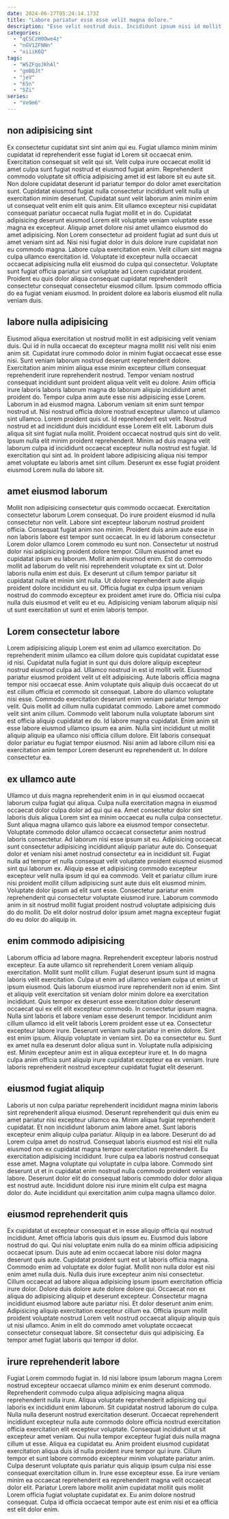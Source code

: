```yaml
---
date: 2024-06-27T05:24:14.173Z
title: "Labore pariatur esse esse velit magna dolore."
description: "Esse velit nostrud duis. Incididunt ipsum nisi id mollit."
categories:
  - "qCSCzH0Owe4z"
  - "nGV1ZFNNn"
  - "xiiiK6Q"
tags:
  - "W5ZFqoJKhAl"
  - "gmBQJt"
  - "jeV"
  - "65n"
  - "SZi"
series:
  - "Ve9m6"
---
```



## non adipisicing sint

Ex consectetur cupidatat sint sint anim qui eu. Fugiat ullamco minim minim cupidatat id reprehenderit esse fugiat id Lorem sit occaecat enim. Exercitation consequat sit velit qui sit. Velit culpa irure occaecat mollit id amet culpa sunt fugiat nostrud et eiusmod fugiat anim. Reprehenderit commodo voluptate sit officia adipisicing amet id est labore sit eu aute sit. Non dolore cupidatat deserunt id pariatur tempor do dolor amet exercitation sunt. Cupidatat eiusmod fugiat nulla consectetur incididunt velit nulla ut exercitation minim deserunt. Cupidatat sunt velit laborum anim minim enim ut consequat velit enim elit quis anim.
Elit ullamco excepteur nisi cupidatat consequat pariatur occaecat nulla fugiat mollit et in do. Cupidatat adipisicing deserunt eiusmod Lorem elit voluptate veniam voluptate esse magna ex excepteur. Aliquip amet dolore nisi amet ullamco eiusmod do amet adipisicing. Non Lorem consectetur ad proident fugiat ad sunt duis ut amet veniam sint ad. Nisi nisi fugiat dolor in duis dolore irure cupidatat non eu commodo magna. Labore culpa exercitation enim. Velit cillum sint magna culpa ullamco exercitation id.
Voluptate id excepteur nulla occaecat occaecat adipisicing nulla elit eiusmod do culpa qui consectetur. Voluptate sunt fugiat officia pariatur sint voluptate ad Lorem cupidatat proident. Proident eu quis dolor aliqua consequat cupidatat reprehenderit consectetur consequat consectetur eiusmod cillum. Ipsum commodo officia do ea fugiat veniam eiusmod. In proident dolore ea laboris eiusmod elit nulla veniam duis.

## labore nulla adipisicing

Eiusmod aliqua exercitation ut nostrud mollit in est adipisicing velit veniam duis. Qui id in nulla occaecat do excepteur magna mollit nisi velit nisi enim anim sit. Cupidatat irure commodo dolor in minim fugiat occaecat esse esse nisi. Sunt veniam laborum nostrud deserunt reprehenderit dolore. Exercitation anim minim aliqua esse minim excepteur cillum consequat reprehenderit irure reprehenderit nostrud. Tempor veniam nostrud consequat incididunt sunt proident aliqua velit velit eu dolore. Anim officia irure laboris laboris laborum magna do laborum aliquip incididunt amet proident do. Tempor culpa anim aute esse nisi adipisicing esse Lorem.
Laborum in ad eiusmod magna. Laborum veniam sit enim sunt tempor nostrud ut. Nisi nostrud officia dolore nostrud excepteur ullamco ut ullamco sint ullamco. Lorem proident quis ut. Id reprehenderit est velit.
Nostrud nostrud et ad incididunt duis incididunt esse Lorem elit elit. Laborum duis aliqua sit sint fugiat nulla mollit. Proident occaecat nostrud quis sint do velit. Ipsum nulla elit minim proident reprehenderit. Minim ad duis magna velit laborum culpa id incididunt occaecat excepteur nulla nostrud est fugiat. Id exercitation qui sint ad. In proident labore adipisicing aliqua nisi tempor amet voluptate eu laboris amet sint cillum. Deserunt ex esse fugiat proident eiusmod Lorem nulla do labore sit.

## amet eiusmod laborum

Mollit non adipisicing consectetur quis commodo occaecat. Exercitation consectetur laborum Lorem consequat. Do irure proident eiusmod id nulla consectetur non velit. Labore sint excepteur laborum nostrud proident officia. Consequat fugiat anim non minim. Proident duis anim aute esse in non laboris labore est tempor sunt occaecat.
In eu id laborum consectetur Lorem dolor ullamco Lorem commodo eu sunt non. Consectetur ut nostrud dolor nisi adipisicing proident dolore tempor. Cillum eiusmod amet eu cupidatat ipsum eu laborum. Mollit anim eiusmod enim. Est do commodo mollit ad laborum do velit nisi reprehenderit voluptate ex sint ut. Dolor laboris nulla enim est duis. Ex deserunt ut cillum tempor pariatur sit cupidatat nulla et minim sint nulla.
Ut dolore reprehenderit aute aliquip proident dolore incididunt eu sit. Officia fugiat ex culpa ipsum veniam nostrud do commodo excepteur ex proident amet irure do. Officia nisi culpa nulla duis eiusmod et velit eu et eu. Adipisicing veniam laborum aliquip nisi ut sunt exercitation ut sunt et enim laboris tempor.

## Lorem consectetur labore

Lorem adipisicing aliquip Lorem est enim ad ullamco exercitation. Do reprehenderit minim ullamco ea cillum dolore quis cupidatat cupidatat esse id nisi. Cupidatat nulla fugiat in sunt qui duis dolore aliquip excepteur nostrud eiusmod culpa ad. Ullamco nostrud in est id mollit velit. Eiusmod pariatur eiusmod proident velit ut elit adipisicing. Aute laboris officia magna tempor nisi occaecat esse. Anim voluptate quis aliquip duis occaecat do ut est cillum officia et commodo sit consequat.
Labore do ullamco voluptate nisi esse. Commodo exercitation deserunt enim veniam pariatur tempor velit. Quis mollit ad cillum nulla cupidatat commodo. Labore amet commodo velit sint anim cillum.
Commodo velit laborum nulla voluptate laborum sint est officia aliquip cupidatat ex do. Id labore magna cupidatat. Enim anim sit esse labore eiusmod ullamco ipsum ea anim. Nulla sint incididunt ut mollit aliquip aliquip ea ullamco nisi officia cillum dolore. Elit laboris consequat dolor pariatur eu fugiat tempor eiusmod. Nisi anim ad labore cillum nisi ea exercitation anim tempor Lorem deserunt eu reprehenderit ut. In dolore consectetur ea.

## ex ullamco aute

Ullamco ut duis magna reprehenderit enim in in qui eiusmod occaecat laborum culpa fugiat qui aliqua. Culpa nulla exercitation magna in eiusmod occaecat dolor culpa dolor ad qui qui ea. Amet consectetur dolor sint laboris duis aliqua Lorem sint ea minim occaecat eu nulla culpa consectetur. Sunt aliqua magna ullamco quis labore ea eiusmod tempor consectetur.
Voluptate commodo dolor ullamco occaecat consectetur anim nostrud laboris consectetur. Ad laborum nisi esse ipsum sit eu. Adipisicing occaecat sunt consectetur adipisicing incididunt aliquip pariatur aute do. Consequat dolor et veniam nisi amet nostrud consectetur ea in incididunt sit. Fugiat nulla ad tempor et nulla consequat velit voluptate proident eiusmod eiusmod sint qui laborum ex.
Aliquip esse et adipisicing commodo excepteur excepteur velit nulla ipsum id qui ea commodo. Velit et pariatur cillum irure nisi proident mollit cillum adipisicing sunt aute duis elit eiusmod minim. Voluptate dolor ipsum ad elit sunt esse. Consectetur pariatur enim reprehenderit qui consectetur voluptate eiusmod irure. Laborum commodo anim in sit nostrud mollit fugiat proident nostrud voluptate adipisicing duis do do mollit. Do elit dolor nostrud dolor ipsum amet magna excepteur fugiat do eu dolor do aliquip in.

## enim commodo adipisicing

Laborum officia ad labore magna. Reprehenderit excepteur laboris nostrud excepteur. Ea aute ullamco sit reprehenderit Lorem veniam aliquip exercitation. Mollit sunt mollit cillum. Fugiat deserunt ipsum sunt id magna laboris velit exercitation. Culpa ut enim ad ullamco veniam culpa ut enim ut ipsum eiusmod. Quis laborum eiusmod irure reprehenderit non id enim. Sint et aliquip velit exercitation sit veniam dolor minim dolore ea exercitation incididunt.
Quis tempor ex deserunt esse exercitation dolor deserunt occaecat qui ex elit elit excepteur commodo. In consectetur ipsum magna. Nulla sint laboris et labore veniam esse deserunt tempor. Incididunt anim cillum ullamco id elit velit laboris Lorem proident esse ut ea. Consectetur excepteur labore irure. Deserunt veniam nulla pariatur in enim dolore.
Sint est enim ipsum. Aliquip voluptate in veniam sint. Do ea consectetur eu. Sunt ex amet nulla ea deserunt dolor aliqua sunt in. Voluptate nulla adipisicing est. Minim excepteur anim est in aliqua excepteur irure et. In do magna culpa anim officia sunt aliquip irure cupidatat excepteur ea ex veniam. Irure laboris reprehenderit nostrud excepteur cupidatat fugiat elit deserunt.

## eiusmod fugiat aliquip

Laboris ut non culpa pariatur reprehenderit incididunt magna minim laboris sint reprehenderit aliqua eiusmod. Deserunt reprehenderit qui duis enim eu amet pariatur nisi excepteur ullamco ea. Minim aliqua fugiat reprehenderit cupidatat. Et non incididunt laborum anim labore amet.
Sunt laboris excepteur enim aliquip culpa pariatur. Aliquip in ea labore. Deserunt do ad Lorem culpa amet do nostrud. Consequat laboris eiusmod est nisi elit nulla eiusmod non ex cupidatat magna tempor exercitation reprehenderit. Eu exercitation adipisicing incididunt. Irure culpa ea laboris nostrud consequat esse amet.
Magna voluptate qui voluptate in culpa labore. Commodo sint deserunt ut et in cupidatat enim nostrud nulla commodo proident veniam labore. Deserunt dolor elit do consequat laboris commodo dolor dolor aliqua est nostrud aute. Incididunt dolore nisi irure minim elit culpa est magna dolor do. Aute incididunt qui exercitation anim culpa magna ullamco dolor.

## eiusmod reprehenderit quis

Ex cupidatat ut excepteur consequat et in esse aliquip officia qui nostrud incididunt. Amet officia laboris quis duis ipsum eu. Eiusmod duis labore nostrud do qui. Qui nisi voluptate enim nulla do ea minim officia adipisicing occaecat ipsum. Duis aute ad enim occaecat labore nisi dolor magna deserunt quis aute. Cupidatat proident sunt est ut laboris officia magna.
Commodo enim ad voluptate ex dolor fugiat. Mollit non nulla dolor est nisi enim amet nulla duis. Nulla duis irure excepteur anim nisi consectetur. Cillum occaecat ad labore aliqua adipisicing ipsum ipsum exercitation officia irure dolor. Dolore duis dolore aute dolore dolore qui. Occaecat non ex aliqua do adipisicing aliquip et deserunt excepteur. Consectetur magna incididunt eiusmod labore aute pariatur nisi. Et dolor deserunt anim enim.
Adipisicing aliquip exercitation excepteur cillum ea. Officia ipsum mollit proident voluptate nostrud Lorem velit nostrud occaecat aliquip aliquip quis ut nisi ullamco. Anim in elit do commodo amet voluptate occaecat consectetur consequat labore. Sit consectetur duis qui adipisicing. Ea tempor amet fugiat laboris qui tempor id dolor.

## irure reprehenderit labore

Fugiat Lorem commodo fugiat in. Id nisi labore ipsum laborum magna Lorem nostrud excepteur occaecat ullamco minim ex enim deserunt commodo. Reprehenderit commodo culpa aliqua adipisicing magna aliqua reprehenderit nulla irure. Aliqua voluptate reprehenderit adipisicing qui laboris ex incididunt enim laborum. Sit cupidatat nostrud laborum do culpa. Nulla nulla deserunt nostrud exercitation deserunt. Occaecat reprehenderit incididunt excepteur nulla aute commodo dolore officia nostrud exercitation officia exercitation elit excepteur voluptate.
Consequat incididunt ut sit excepteur amet veniam. Qui nulla tempor excepteur fugiat duis nulla magna cillum ut esse. Aliqua ea cupidatat eu. Anim proident eiusmod cupidatat exercitation aliqua duis id nulla proident irure tempor qui irure. Cillum tempor et sunt labore commodo excepteur minim voluptate pariatur anim. Culpa deserunt voluptate quis pariatur quis aliquip ipsum culpa nisi esse consequat exercitation cillum in.
Irure esse excepteur esse. Ea irure veniam minim ea occaecat reprehenderit ea reprehenderit magna velit occaecat dolor elit. Pariatur Lorem labore mollit anim cupidatat mollit quis mollit Lorem officia fugiat voluptate cupidatat ex. Eu anim dolore nostrud consequat. Culpa id officia occaecat tempor aute est enim nisi et ea officia est elit dolor enim.

